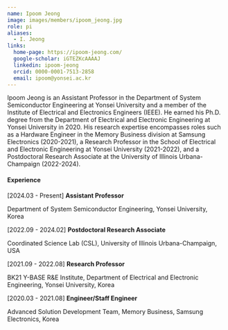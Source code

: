 ```yaml
---
name: Ipoom Jeong
image: images/members/ipoom_jeong.jpg
role: pi
aliases:
  - I. Jeong
links:
  home-page: https://ipoom-jeong.com/
  google-scholar: iGTEZKcAAAAJ
  linkedin: ipoom-jeong
  orcid: 0000-0001-7513-2858
  email: ipoom@yonsei.ac.kr
---
```


Ipoom Jeong is an Assistant Professor in the Department of System Semiconductor Engineering at Yonsei University and a member of the Institute of Electrical and Electronics Engineers (IEEE). He earned his Ph.D. degree from the Department of Electrical and Electronic Engineering at Yonsei University in 2020. His research expertise encompasses roles such as a Hardware Engineer in the Memory Business division at Samsung Electronics (2020-2021), a Research Professor in the School of Electrical and Electronic Engineering at Yonsei University (2021-2022), and a Postdoctoral Research Associate at the University of Illinois Urbana-Champaign (2022-2024).

#### **Experience**

[2024.03 - Present] **Assistant Professor** 

Department of System Semiconductor Engineering, Yonsei University, Korea

[2022.09 - 2024.02] **Postdoctoral Research Associate**

Coordinated Science Lab (CSL), University of Illinois Urbana-Champaign, USA

[2021.09 - 2022.08] **Research Professor**

BK21 Y-BASE R&E Institute, Department of Electrical and Electronic Engineering, Yonsei University, Korea

[2020.03 - 2021.08] **Engineer/Staff Engineer**

Advanced Solution Development Team, Memory Business, Samsung Electronics, Korea

